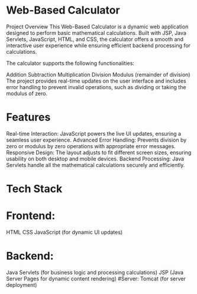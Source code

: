 # Web-Based Calculator
Project Overview
This Web-Based Calculator is a dynamic web application designed to perform basic mathematical calculations. Built with JSP, Java Servlets, JavaScript, HTML, and CSS, the calculator offers a smooth and interactive user experience while ensuring efficient backend processing for calculations.

The calculator supports the following functionalities:

Addition
Subtraction
Multiplication
Division
Modulus (remainder of division)
The project provides real-time updates on the user interface and includes error handling to prevent invalid operations, such as dividing or taking the modulus of zero.

# Features
Real-time Interaction: JavaScript powers the live UI updates, ensuring a seamless user experience.
Advanced Error Handling: Prevents division by zero or modulus by zero operations with appropriate error messages.
Responsive Design: The layout adjusts to fit different screen sizes, ensuring usability on both desktop and mobile devices.
Backend Processing: Java Servlets handle all the mathematical calculations securely and efficiently.
# Tech Stack
# Frontend:
HTML
CSS
JavaScript (for dynamic UI updates)
# Backend:
Java Servlets (for business logic and processing calculations)
JSP (Java Server Pages for dynamic content rendering)
#Server:
Tomcat (for server deployment)
